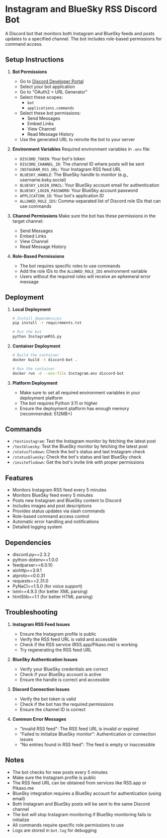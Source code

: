# Instagram and BlueSky RSS Discord Bot

A Discord bot that monitors both Instagram and BlueSky feeds and posts updates to a specified channel. The bot includes role-based permissions for command access.

## Setup Instructions

1. **Bot Permissions**
   - Go to [Discord Developer Portal](https://discord.com/developers/applications)
   - Select your bot application
   - Go to "OAuth2 > URL Generator"
   - Select these scopes:
     - `bot`
     - `applications.commands`
   - Select these bot permissions:
     - Send Messages
     - Embed Links
     - View Channel
     - Read Message History
   - Use the generated URL to reinvite the bot to your server

2. **Environment Variables**
   Required environment variables in `.env` file:
   - `DISCORD_TOKEN`: Your bot's token
   - `DISCORD_CHANNEL_ID`: The channel ID where posts will be sent
   - `INSTAGRAM_RSS_URL`: Your Instagram RSS feed URL
   - `BLUESKY_HANDLE`: The BlueSky handle to monitor (e.g., username.bsky.social)
   - `BLUESKY_LOGIN_EMAIL`: Your BlueSky account email for authentication
   - `BLUESKY_LOGIN_PASSWORD`: Your BlueSky account password
   - `APPLICATION_ID`: Your bot's application ID
   - `ALLOWED_ROLE_IDS`: Comma-separated list of Discord role IDs that can use commands

3. **Channel Permissions**
   Make sure the bot has these permissions in the target channel:
   - Send Messages
   - Embed Links
   - View Channel
   - Read Message History

4. **Role-Based Permissions**
   - The bot requires specific roles to use commands
   - Add the role IDs to the `ALLOWED_ROLE_IDS` environment variable
   - Users without the required roles will receive an ephemeral error message

## Deployment

1. **Local Deployment**
   ```bash
   # Install dependencies
   pip install -r requirements.txt
   
   # Run the bot
   python InstagramRSS.py
   ```

2. **Container Deployment**
   ```bash
   # Build the container
   docker build -t discord-bot .
   
   # Run the container
   docker run -d --env-file Instagram.env discord-bot
   ```

3. **Platform Deployment**
   - Make sure to set all required environment variables in your deployment platform
   - The bot requires Python 3.11 or higher
   - Ensure the deployment platform has enough memory (recommended: 512MB+)

## Commands
- `/testinstagram`: Test the Instagram monitor by fetching the latest post
- `/testbluesky`: Test the BlueSky monitor by fetching the latest post
- `/statusflodown`: Check the bot's status and last Instagram check
- `/statusbluesky`: Check the bot's status and last BlueSky check
- `/inviteflodown`: Get the bot's invite link with proper permissions

## Features
- Monitors Instagram RSS feed every 5 minutes
- Monitors BlueSky feed every 5 minutes
- Posts new Instagram and BlueSky content to Discord
- Includes images and post descriptions
- Provides status updates via slash commands
- Role-based command access control
- Automatic error handling and notifications
- Detailed logging system

## Dependencies
- discord.py==2.3.2
- python-dotenv==1.0.0
- feedparser==6.0.10
- aiohttp==3.9.1
- atproto==0.0.31
- requests==2.31.0
- PyNaCl==1.5.0 (for voice support)
- lxml==4.9.3 (for better XML parsing)
- html5lib==1.1 (for better HTML parsing)

## Troubleshooting

1. **Instagram RSS Feed Issues**
   - Ensure the Instagram profile is public
   - Verify the RSS feed URL is valid and accessible
   - Check if the RSS service (RSS.app/Pikaso.me) is working
   - Try regenerating the RSS feed URL

2. **BlueSky Authentication Issues**
   - Verify your BlueSky credentials are correct
   - Check if your BlueSky account is active
   - Ensure the handle is correct and accessible

3. **Discord Connection Issues**
   - Verify the bot token is valid
   - Check if the bot has the required permissions
   - Ensure the channel ID is correct

4. **Common Error Messages**
   - "Invalid RSS feed": The RSS feed URL is invalid or expired
   - "Failed to initialize BlueSky monitor": Authentication or connection issues
   - "No entries found in RSS feed": The feed is empty or inaccessible

## Notes
- The bot checks for new posts every 5 minutes
- Make sure the Instagram profile is public
- The RSS feed URL can be obtained from services like RSS.app or Pikaso.me
- BlueSky integration requires a BlueSky account for authentication (using email)
- Both Instagram and BlueSky posts will be sent to the same Discord channel
- The bot will stop Instagram monitoring if BlueSky monitoring fails to initialize
- All commands require specific role permissions to use
- Logs are stored in `bot.log` for debugging
